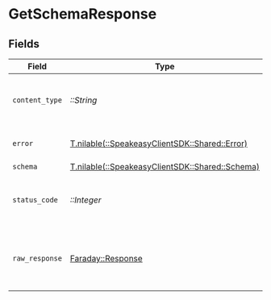 # GetSchemaResponse


## Fields

| Field                                                                            | Type                                                                             | Required                                                                         | Description                                                                      |
| -------------------------------------------------------------------------------- | -------------------------------------------------------------------------------- | -------------------------------------------------------------------------------- | -------------------------------------------------------------------------------- |
| `content_type`                                                                   | *::String*                                                                       | :heavy_check_mark:                                                               | HTTP response content type for this operation                                    |
| `error`                                                                          | [T.nilable(::SpeakeasyClientSDK::Shared::Error)](../../models/shared/error.md)   | :heavy_minus_sign:                                                               | Default error response                                                           |
| `schema`                                                                         | [T.nilable(::SpeakeasyClientSDK::Shared::Schema)](../../models/shared/schema.md) | :heavy_minus_sign:                                                               | OK                                                                               |
| `status_code`                                                                    | *::Integer*                                                                      | :heavy_check_mark:                                                               | HTTP response status code for this operation                                     |
| `raw_response`                                                                   | [Faraday::Response](https://www.rubydoc.info/gems/faraday/Faraday/Response)      | :heavy_check_mark:                                                               | Raw HTTP response; suitable for custom response parsing                          |